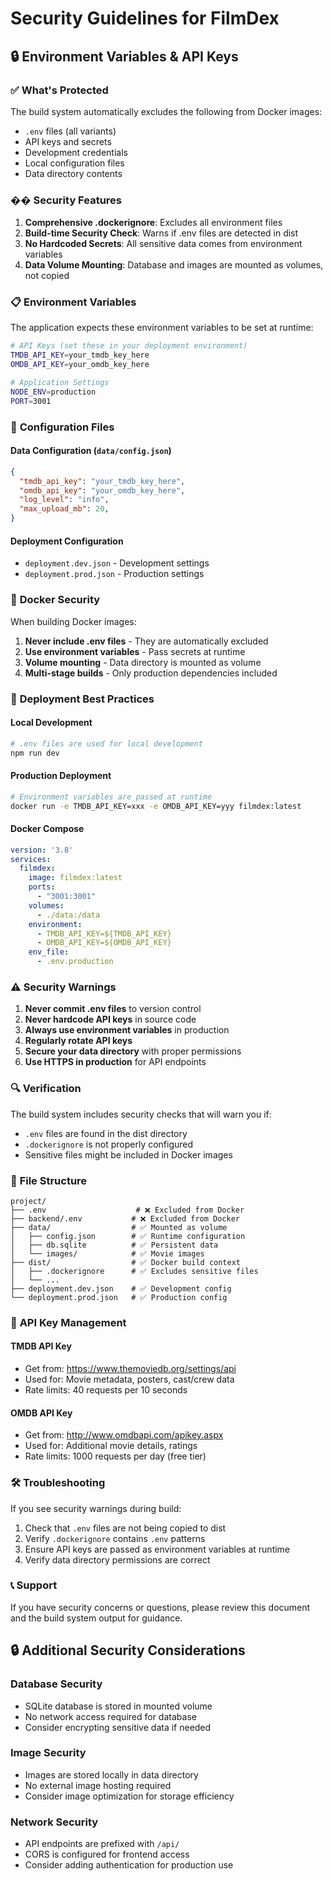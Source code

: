 # Security Guidelines for FilmDex

## 🔒 Environment Variables & API Keys

### ✅ **What's Protected**

The build system automatically excludes the following from Docker images:

- `.env` files (all variants)
- API keys and secrets
- Development credentials
- Local configuration files
- Data directory contents

### ��️ **Security Features**

1. **Comprehensive .dockerignore**: Excludes all environment files
2. **Build-time Security Check**: Warns if .env files are detected in dist
3. **No Hardcoded Secrets**: All sensitive data comes from environment variables
4. **Data Volume Mounting**: Database and images are mounted as volumes, not copied

### 📋 **Environment Variables**

The application expects these environment variables to be set at runtime:

```bash
# API Keys (set these in your deployment environment)
TMDB_API_KEY=your_tmdb_key_here
OMDB_API_KEY=your_omdb_key_here

# Application Settings
NODE_ENV=production
PORT=3001
```

### 🔧 **Configuration Files**

#### Data Configuration (`data/config.json`)
```json
{
  "tmdb_api_key": "your_tmdb_key_here",
  "omdb_api_key": "your_omdb_key_here",
  "log_level": "info",
  "max_upload_mb": 20,
}
```

#### Deployment Configuration
- `deployment.dev.json` - Development settings
- `deployment.prod.json` - Production settings

### 🐳 **Docker Security**

When building Docker images:

1. **Never include .env files** - They are automatically excluded
2. **Use environment variables** - Pass secrets at runtime
3. **Volume mounting** - Data directory is mounted as volume
4. **Multi-stage builds** - Only production dependencies included

### 🚀 **Deployment Best Practices**

#### Local Development
```bash
# .env files are used for local development
npm run dev
```

#### Production Deployment
```bash
# Environment variables are passed at runtime
docker run -e TMDB_API_KEY=xxx -e OMDB_API_KEY=yyy filmdex:latest
```

#### Docker Compose
```yaml
version: '3.8'
services:
  filmdex:
    image: filmdex:latest
    ports:
      - "3001:3001"
    volumes:
      - ./data:/data
    environment:
      - TMDB_API_KEY=${TMDB_API_KEY}
      - OMDB_API_KEY=${OMDB_API_KEY}
    env_file:
      - .env.production
```

### ⚠️ **Security Warnings**

1. **Never commit .env files** to version control
2. **Never hardcode API keys** in source code
3. **Always use environment variables** in production
4. **Regularly rotate API keys**
5. **Secure your data directory** with proper permissions
6. **Use HTTPS in production** for API endpoints

### 🔍 **Verification**

The build system includes security checks that will warn you if:
- `.env` files are found in the dist directory
- `.dockerignore` is not properly configured
- Sensitive files might be included in Docker images

### 📁 **File Structure**

```
project/
├── .env                    # ❌ Excluded from Docker
├── backend/.env           # ❌ Excluded from Docker
├── data/                  # ✅ Mounted as volume
│   ├── config.json        # ✅ Runtime configuration
│   ├── db.sqlite          # ✅ Persistent data
│   └── images/            # ✅ Movie images
├── dist/                  # ✅ Docker build context
│   ├── .dockerignore      # ✅ Excludes sensitive files
│   └── ...
├── deployment.dev.json    # ✅ Development config
└── deployment.prod.json   # ✅ Production config
```

### 🔐 **API Key Management**

#### TMDB API Key
- Get from: https://www.themoviedb.org/settings/api
- Used for: Movie metadata, posters, cast/crew data
- Rate limits: 40 requests per 10 seconds

#### OMDB API Key
- Get from: http://www.omdbapi.com/apikey.aspx
- Used for: Additional movie details, ratings
- Rate limits: 1000 requests per day (free tier)

### 🛠️ **Troubleshooting**

If you see security warnings during build:

1. Check that `.env` files are not being copied to dist
2. Verify `.dockerignore` contains `.env` patterns
3. Ensure API keys are passed as environment variables at runtime
4. Verify data directory permissions are correct

### 📞 **Support**

If you have security concerns or questions, please review this document and the build system output for guidance.

## 🔒 **Additional Security Considerations**

### Database Security
- SQLite database is stored in mounted volume
- No network access required for database
- Consider encrypting sensitive data if needed

### Image Security
- Images are stored locally in data directory
- No external image hosting required
- Consider image optimization for storage efficiency

### Network Security
- API endpoints are prefixed with `/api/`
- CORS is configured for frontend access
- Consider adding authentication for production use

